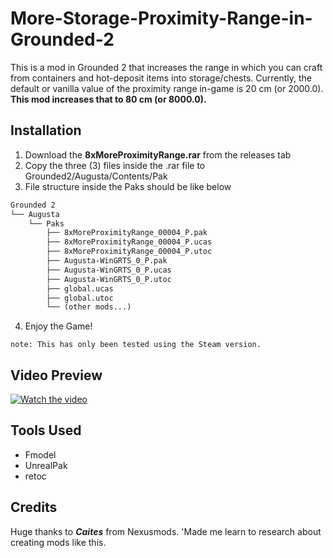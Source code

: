 # More-Storage-Proximity-Range-in-Grounded-2
This is a mod in Grounded 2 that increases the range in which you can craft from containers and hot-deposit items into storage/chests.
Currently, the default or vanilla value of the proximity range in-game is 20 cm (or 2000.0). **This mod increases that to 80 cm (or 8000.0).** 

## Installation
1. Download the **8xMoreProximityRange.rar** from the releases tab
2. Copy the three (3) files inside the .rar file to Grounded2/Augusta/Contents/Pak
3. File structure inside the Paks should be like below

```md
Grounded 2
└── Augusta
    └── Paks
	    ├── 8xMoreProximityRange_00004_P.pak
	    ├── 8xMoreProximityRange_00004_P.ucas
	    ├── 8xMoreProximityRange_00004_P.utoc
	    ├── Augusta-WinGRTS_0_P.pak
	    ├── Augusta-WinGRTS_0_P.ucas
	    ├── Augusta-WinGRTS_0_P.utoc
	    ├── global.ucas
	    ├── global.utoc
	    └── (other mods...)
```

4. Enjoy the Game!

```
note: This has only been tested using the Steam version.
```

## Video Preview
[![Watch the video](https://img.youtube.com/vi/bSR_eucOgYA/0.jpg)](https://www.youtube.com/watch?v=bSR_eucOgYA)

## Tools Used
- Fmodel
- UnrealPak
- retoc

## Credits
Huge thanks to ***Caites*** from Nexusmods. 'Made me learn to research about creating mods like this. 
